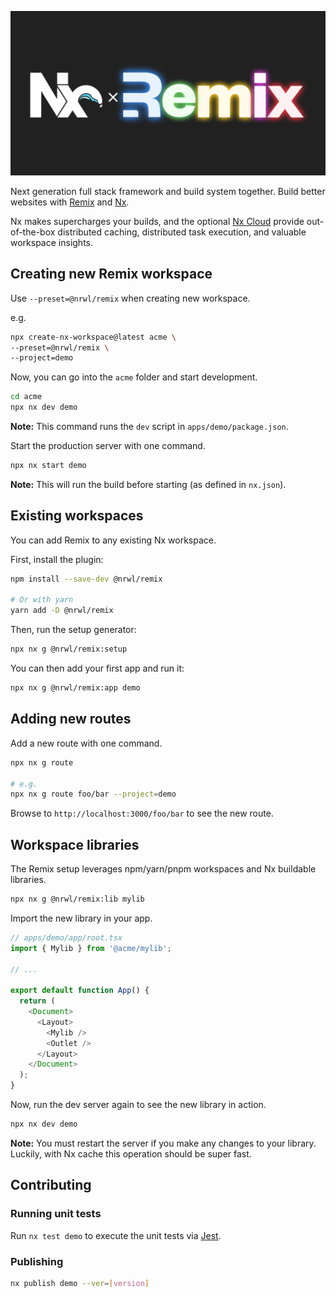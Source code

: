 <p style="text-align: center;"><img src="https://github.com/nrwl/nx-labs/raw/main/packages/remix/nx-remix.png" width="600" alt="Nx - Smart, Fast and Extensible Build System"></p>

Next generation full stack framework and build system together. Build better websites with [Remix](https://remix.run/) and [Nx](https://nx.dev).

Nx makes supercharges your builds, and the optional [Nx Cloud](https://nx.app) provide out-of-the-box distributed caching, distributed task execution, and valuable workspace insights.

## Creating new Remix workspace

Use `--preset=@nrwl/remix` when creating new workspace.

e.g.

```bash
npx create-nx-workspace@latest acme \
--preset=@nrwl/remix \
--project=demo
```

Now, you can go into the `acme` folder and start development.

```bash
cd acme
npx nx dev demo
```

**Note:** This command runs the `dev` script in `apps/demo/package.json`.

Start the production server with one command.

```bash
npx nx start demo
```

**Note:** This will run the build before starting (as defined in `nx.json`).

## Existing workspaces

You can add Remix to any existing Nx workspace.

First, install the plugin:

```bash
npm install --save-dev @nrwl/remix

# Or with yarn
yarn add -D @nrwl/remix
```

Then, run the setup generator:

```bash
npx nx g @nrwl/remix:setup
```

You can then add your first app and run it:

```bash
npx nx g @nrwl/remix:app demo
```

## Adding new routes

Add a new route with one command.

```bash
npx nx g route

# e.g.
npx nx g route foo/bar --project=demo
```

Browse to `http://localhost:3000/foo/bar` to see the new route.

## Workspace libraries

The Remix setup leverages npm/yarn/pnpm workspaces and Nx buildable libraries.

```bash
npx nx g @nrwl/remix:lib mylib
```

Import the new library in your app.

```typescript jsx
// apps/demo/app/root.tsx
import { Mylib } from '@acme/mylib';

// ...

export default function App() {
  return (
    <Document>
      <Layout>
        <Mylib />
        <Outlet />
      </Layout>
    </Document>
  );
}
```

Now, run the dev server again to see the new library in action.

```bash
npx nx dev demo
```

**Note:** You must restart the server if you make any changes to your library. Luckily, with Nx cache this operation should be super fast.

## Contributing

### Running unit tests

Run `nx test demo` to execute the unit tests via [Jest](https://jestjs.io).

### Publishing

```bash
nx publish demo --ver=[version]
```
